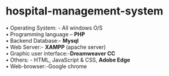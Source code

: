 # hospital-management-system
•	Operating System: - All windows O/S <br>
•	Programming language – <b> PHP </b> <br>
•	Backend Database:- <b> Mysql </b> <br>
•	Web Server:- <b>XAMPP </b>(apache server) <br>
•	Graphic user interface:-<b>Dreamweaver CC</b> <br>
•	Others: -  HTML, JavaScript &  CSS, <b> Adobe Edge </b><br>
•	Web-browser:-Google chrome <br>
<img src="">
